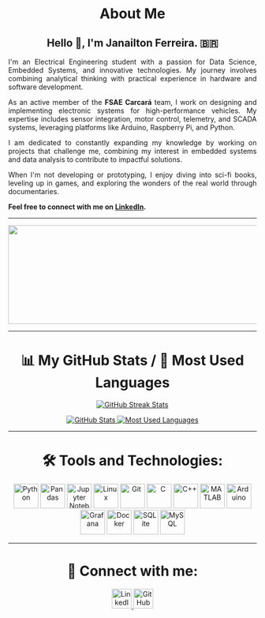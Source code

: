 <div align="center">
  
# About Me
## Hello 👋, I'm Janailton Ferreira. :brazil:

<div align="justify">

I'm an Electrical Engineering student with a passion for Data Science, Embedded Systems, and innovative technologies. My journey involves combining analytical thinking with practical experience in hardware and software development.

As an active member of the **FSAE Carcará** team, I work on designing and implementing electronic systems for high-performance vehicles. My expertise includes sensor integration, motor control, telemetry, and SCADA systems, leveraging platforms like Arduino, Raspberry Pi, and Python.  

I am dedicated to constantly expanding my knowledge by working on projects that challenge me, combining my interest in embedded systems and data analysis to contribute to impactful solutions.

When I'm not developing or prototyping, I enjoy diving into sci-fi books, leveling up in games, and exploring the wonders of the real world through documentaries.  

**Feel free to connect with me on [LinkedIn](https://www.linkedin.com/in/janailton-ferreira-costa/).**  

</div>

---

<p align="center">
  <img width="1200" height="200" src="https://github-profile-trophy.vercel.app/?username=Janailton-eng&no-frame=true&theme=radical" alt="GitHub Trophies">
</p>

---

# 📊 My GitHub Stats / 🚀 Most Used Languages

<p align="center">
  <a href="https://github.com/Janailton-eng">
    <img src="https://github-readme-streak-stats.herokuapp.com?user=Janailton-eng&theme=radical&hide_border=true&border_radius=5&card_width=800" alt="GitHub Streak Stats">
  </a>
</p>

<p align="center">
  <a href="https://github.com/Janailton-eng">
    <img src="https://github-readme-stats.vercel.app/api?username=Janailton-eng&hide_border=true&show_icons=true&theme=radical" alt="GitHub Stats">
  </a>
  <a href="https://github.com/Janailton-eng">
    <img src="https://github-readme-stats.vercel.app/api/top-langs/?username=Janailton-eng&hide_border=true&layout=compact&theme=radical" alt="Most Used Languages">
  </a>
</p>

---

# 🛠️ Tools and Technologies:
<div align="center">
  <img src="https://cdn.jsdelivr.net/gh/devicons/devicon/icons/python/python-original.svg" height="50" alt="Python" title="Python" />
  <img src="https://cdn.jsdelivr.net/gh/devicons/devicon/icons/pandas/pandas-original-wordmark.svg" height="50" alt="Pandas" title="Pandas" />
  <img src="https://cdn.jsdelivr.net/gh/devicons/devicon/icons/jupyter/jupyter-original-wordmark.svg" height="50" alt="Jupyter Notebook" title="Jupyter Notebook" />
  <img src="https://cdn.jsdelivr.net/gh/devicons/devicon/icons/linux/linux-original.svg" height="50" alt="Linux" title="Linux" />
  <img src="https://cdn.jsdelivr.net/gh/devicons/devicon/icons/git/git-original.svg" height="50" alt="Git" title="Git" />
  <img src="https://cdn.jsdelivr.net/gh/devicons/devicon/icons/c/c-original.svg" height="50" alt="C" title="C" />
  <img src="https://cdn.jsdelivr.net/gh/devicons/devicon/icons/cplusplus/cplusplus-original.svg" height="50" alt="C++" title="C++" />
  <img src="https://cdn.jsdelivr.net/gh/devicons/devicon/icons/matlab/matlab-original.svg" height="50" alt="MATLAB" title="MATLAB" />
  <img src="https://cdn.jsdelivr.net/gh/devicons/devicon/icons/arduino/arduino-original.svg" height="50" alt="Arduino" title="Arduino" />
  <img src="https://cdn.jsdelivr.net/gh/devicons/devicon/icons/grafana/grafana-original.svg" height="50" alt="Grafana" title="Grafana" />
  <img src="https://cdn.jsdelivr.net/gh/devicons/devicon/icons/docker/docker-original.svg" height="50" alt="Docker" title="Docker" />
  <img src="https://cdn.jsdelivr.net/gh/devicons/devicon/icons/sqlite/sqlite-original.svg" height="50" alt="SQLite" title="SQLite" />
  <img src="https://cdn.jsdelivr.net/gh/devicons/devicon/icons/mysql/mysql-original-wordmark.svg" height="50" alt="MySQL" title="MySQL" />
</div>

---

# 🔗 Connect with me:
<p align="center">
  <a href="https://www.linkedin.com/in/janailton-ferreira-costa/" target="_blank">
    <img src="https://skillicons.dev/icons?i=linkedin" height="40" alt="LinkedIn">
  </a>
  <a href="https://github.com/Janailton-eng" target="_blank">
    <img src="https://skillicons.dev/icons?i=github" height="40" alt="GitHub">
  </a>
</p>

</div>
